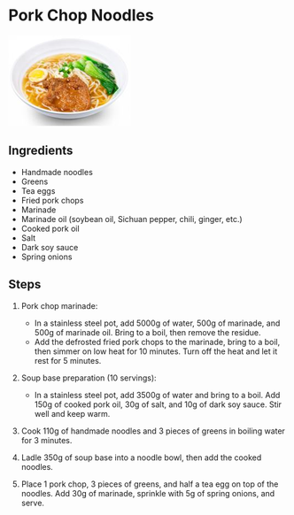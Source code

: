 # Pork Chop Noodles

![Pork Chop Noodles](/images/大排面.png)

## Ingredients

- Handmade noodles
- Greens
- Tea eggs
- Fried pork chops
- Marinade
- Marinade oil (soybean oil, Sichuan pepper, chili, ginger, etc.)
- Cooked pork oil
- Salt
- Dark soy sauce
- Spring onions

## Steps

1. Pork chop marinade:

   - In a stainless steel pot, add 5000g of water, 500g of marinade, and 500g of marinade oil. Bring to a boil, then remove the residue.
   - Add the defrosted fried pork chops to the marinade, bring to a boil, then simmer on low heat for 10 minutes. Turn off the heat and let it rest for 5 minutes.

2. Soup base preparation (10 servings):

   - In a stainless steel pot, add 3500g of water and bring to a boil. Add 150g of cooked pork oil, 30g of salt, and 10g of dark soy sauce. Stir well and keep warm.

3. Cook 110g of handmade noodles and 3 pieces of greens in boiling water for 3 minutes.

4. Ladle 350g of soup base into a noodle bowl, then add the cooked noodles.

5. Place 1 pork chop, 3 pieces of greens, and half a tea egg on top of the noodles. Add 30g of marinade, sprinkle with 5g of spring onions, and serve.
